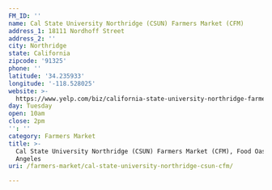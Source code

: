 ```yaml
---
FM_ID: ''
name: Cal State University Northridge (CSUN) Farmers Market (CFM)
address_1: 18111 Nordhoff Street
address_2: ''
city: Northridge
state: California
zipcode: '91325'
phone: ''
latitude: '34.235933'
longitude: '-118.528025'
website: >-
  https://www.yelp.com/biz/california-state-university-northridge-farmers-market-northridge
day: Tuesday
open: 10am
close: 2pm
'': ''
category: Farmers Market
title: >-
  Cal State University Northridge (CSUN) Farmers Market (CFM), Food Oasis Los
  Angeles
uri: /farmers-market/cal-state-university-northridge-csun-cfm/

---
```

